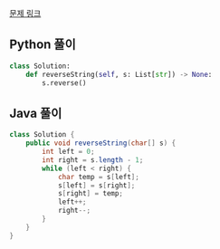 
[문제 링크](https://leetcode.com/problems/reverse-string/)


## Python 풀이
```python
class Solution:
    def reverseString(self, s: List[str]) -> None:
        s.reverse()
```

## Java 풀이
```java
class Solution {
    public void reverseString(char[] s) {
        int left = 0;
        int right = s.length - 1;
        while (left < right) {
            char temp = s[left];
            s[left] = s[right];
            s[right] = temp;
            left++;
            right--;
        }
    }
}
```